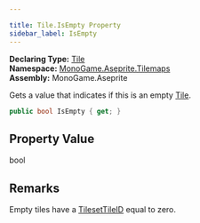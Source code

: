 ```yaml
---

title: Tile.IsEmpty Property
sidebar_label: IsEmpty
---
```

**Declaring Type:** [Tile](../)  
**Namespace:** [MonoGame.Aseprite.Tilemaps](../../)  
**Assembly:** MonoGame.Aseprite

Gets a value that indicates if this is an empty [Tile](../). 

```csharp
public bool IsEmpty { get; }
```

## Property Value

bool

## Remarks

Empty tiles have a [TilesetTileID](../fields/TilesetTileID) equal to zero.


